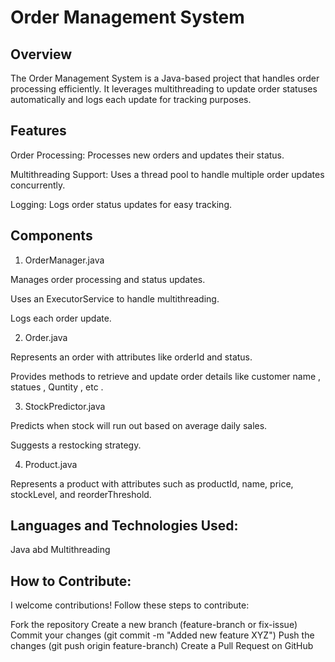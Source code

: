 # Order Management System

## Overview

The Order Management System is a Java-based project that handles order processing efficiently. It leverages multithreading to update order statuses automatically and logs each update for tracking purposes.

## Features

Order Processing: Processes new orders and updates their status.

Multithreading Support: Uses a thread pool to handle multiple order updates concurrently.

Logging: Logs order status updates for easy tracking.

##  Components

1. OrderManager.java

Manages order processing and status updates.

Uses an ExecutorService to handle multithreading.

Logs each order update.

2. Order.java

Represents an order with attributes like orderId and status.

Provides methods to retrieve and update order details like customer name , statues , Quntity , etc .

3. StockPredictor.java

Predicts when stock will run out based on average daily sales.

Suggests a restocking strategy.

4. Product.java

Represents a product with attributes such as productId, name, price, stockLevel, and reorderThreshold.

## Languages and Technologies Used:
Java abd
Multithreading

## How to Contribute:
I welcome contributions! Follow these steps to contribute:

Fork the repository
Create a new branch (feature-branch or fix-issue)
Commit your changes (git commit -m "Added new feature XYZ")
Push the changes (git push origin feature-branch)
Create a Pull Request on GitHub
